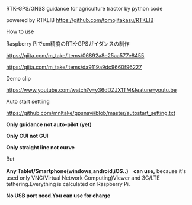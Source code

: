RTK-GPS/GNSS guidance for agriculture tractor  by python code

powered by RTKLIB
https://github.com/tomojitakasu/RTKLIB

How to use

Raspberry Piでcm精度のRTK-GPSガイダンスの制作

https://qiita.com/m_take/items/06892a8e25aa577e8455

https://qiita.com/m_take/items/da9119a9dc9660f96227

Demo clip

https://www.youtube.com/watch?v=y36dDZJX1TM&feature=youtu.be

Auto start settiing

https://github.com/mnltake/gpsnavi/blob/master/autostart_setting.txt

**Only guidance not auto-pilot (yet)**

**Only CUI not GUI**

**Only straight line not curve** 

But

**Any Tablet/Smartphone(windows,android,iOS..)　can use,** because it's used only VNC(Virtual Network Computing)Viewer and 3G/LTE tethering.Everything is calculated on Raspberry Pi.

**No USB port need.You can use for charge**
